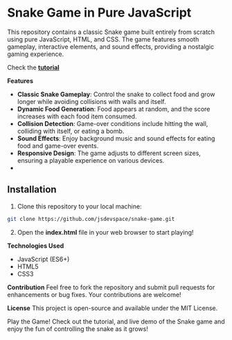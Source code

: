 # Snake Game in Pure JavaScript

This repository contains a classic Snake game built entirely from scratch using pure JavaScript, HTML, and CSS. The game features smooth gameplay, interactive elements, and sound effects, providing a nostalgic gaming experience.

Check the [**tutorial**](https://jsdev.space/snake-js/)

**Features**
- **Classic Snake Gameplay**: Control the snake to collect food and grow longer while avoiding collisions with walls and itself.
- **Dynamic Food Generation**: Food appears at random, and the score increases with each food item consumed.
- **Collision Detection**: Game-over conditions include hitting the wall, colliding with itself, or eating a bomb.
- **Sound Effects**: Enjoy background music and sound effects for eating food and game-over events.
- **Responsive Design**: The game adjusts to different screen sizes, ensuring a playable experience on various devices.
- 
## Installation
1. Clone this repository to your local machine:
```bash
git clone https://github.com/jsdevspace/snake-game.git
```
2. Open the **index.html** file in your web browser to start playing!
   
**Technologies Used**

- JavaScript (ES6+)
- HTML5
- CSS3

**Contribution**
Feel free to fork the repository and submit pull requests for enhancements or bug fixes. Your contributions are welcome!

**License**
This project is open-source and available under the MIT License.

Play the Game!
Check out the tutorial, and live demo of the Snake game and enjoy the fun of controlling the snake as it grows!

